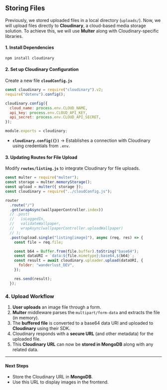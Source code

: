 ## **Storing Files**

Previously, we stored uploaded files in a local directory (`uploads/`). Now, we will upload files directly to **Cloudinary**, a cloud-based media storage solution. To achieve this, we will use **Multer** along with Cloudinary-specific libraries.

#### **1. Install Dependencies**

```sh
npm install cloudinary
```

#### **2. Set up Cloudinary Configuration**

Create a new file **`cloudConfig.js`**

```js
const cloudinary = require("cloudinary").v2;
require("dotenv").config();

cloudinary.config({
  cloud_name: process.env.CLOUD_NAME,
  api_key: process.env.CLOUD_API_KEY,
  api_secret: process.env.CLOUD_API_SECRET,
});

module.exports = cloudinary;
```

- **`cloudinary.config({})`** → Establishes a connection with Cloudinary using credentials from `.env`.

#### **3. Updating Routes for File Upload**

Modify **`routes/listing.js`** to integrate Cloudinary for file uploads.

```js
const multer = require("multer");
const storage = multer.memoryStorage();
const upload = multer({ storage });
const cloudinary = require("../cloudConfig.js");

router
  .route("/")
  .get(wrapAsync(wallpaperController.index))
  // .post(
  //   isLoggedIn,
  //   validateWallpaper,
  //   wrapAsync(wallpaperController.uploadWallpaper)
  // );
  .post(upload.single("listing[image]"), async (req, res) => {
    const file = req.file;

    const b64 = Buffer.from(file.buffer).toString("base64");
    const dataURI = `data:${file.mimetype};base64,${b64}`;
    const result = await cloudinary.uploader.upload(dataURI, {
      folder: "wanderlust_DEV",
    });

    res.send(result);
  });
```

### **4. Upload Workflow**

1. **User uploads** an image file through a form.
2. **Multer** middleware parses the `multipart/form-data` and extracts the file (in memory).
3. The **buffered file** is converted to a base64 data URI and uploaded to **Cloudinary** using their SDK.
4. Cloudinary responds with a **secure URL** (and other metadata) for the uploaded file.
5. This **Cloudinary URL** can now be **stored in MongoDB** along with any related data.

---

#### **Next Steps**

- Store the Cloudinary URL in **MongoDB**.
- Use this URL to display images in the frontend.
